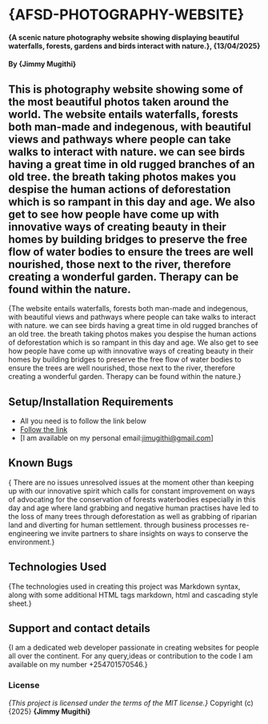 # {AFSD-PHOTOGRAPHY-WEBSITE}
#### {A scenic nature photography website showing displaying beautiful waterfalls, forests, gardens and birds interact with nature.}, {13/04/2025}
#### By **{Jimmy Mugithi}**
## This is photography website showing some of the most beautiful photos taken around the world. The website entails waterfalls, forests both man-made and indegenous, with beautiful views and pathways where people can take walks to interact with nature. we can see birds having a great time in old rugged branches of an old tree. the breath taking photos makes you despise the human actions of deforestation which is so rampant in this day and age. We also get to see how people have come up with innovative ways of creating beauty in their homes by building bridges to preserve the free flow of water bodies to ensure the trees are well nourished, those next to the river, therefore creating a wonderful garden. Therapy can be found within the nature.
{The website entails waterfalls, forests both man-made and indegenous, with beautiful views and pathways where people can take walks to interact with nature. we can see birds having a great time in old rugged branches of an old tree. the breath taking photos makes you despise the human actions of deforestation which is so rampant in this day and age. We also get to see how people have come up with innovative ways of creating beauty in their homes by building bridges to preserve the free flow of water bodies to ensure the trees are well nourished, those next to the river, therefore creating a wonderful garden. Therapy can be found within the nature.}
## Setup/Installation Requirements
*  All you need is to follow the link below
* [Follow the link](https://jimmymugithi.github.)
* [I am available on my personal email:jimugithi@gmail.com]
## Known Bugs
{ There are no issues unresolved issues at the moment other than keeping up with our innovative spirit which calls for constant improvement on ways of advocating for the conservation of forests waterbodies especially in this day and age where land grabbing and negative human practises have led to the loss of many trees through deforestation as well as grabbing of riparian land and diverting for human settlement. through business processes re-engineering we invite partners to share insights on ways to conserve the environment.}
## Technologies Used
{The technologies used in creating this project was Markdown syntax, along with some additional HTML tags markdown, html and cascading style sheet.}    
## Support and contact details
{I am a dedicated web developer passionate in creating websites for people all over the continent. For any query,ideas or contribution to the code I am available on my number +254701570546.}
### License
*{This project is licensed under the terms of the MIT license.}*
Copyright (c) {2025} **{Jimmy Mugithi}**        
